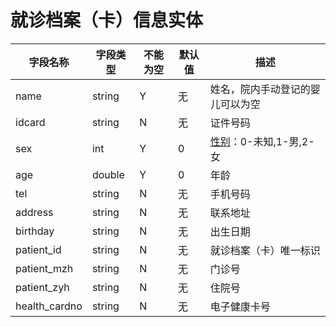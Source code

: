 # 就诊档案（卡）信息实体

| 字段名称 | 字段类型 | 不能为空 | 默认值 | 描述 |
| -------- | -------- | -------- | ------ | ---- |
| name | string | Y | 无 | 姓名，院内手动登记的婴儿可以为空 |
| idcard | string | N | 无 | 证件号码 |
| sex | int | Y | 0 | [性别](enums?id=sex)：0-未知,1-男,2-女 |
| age | double | Y | 0 | 年龄 |
| tel | string | N | 无 | 手机号码 |
| address | string | N | 无 | 联系地址 |
| birthday | string | N | 无 | 出生日期 |
| patient_id | string | N | 无 | 就诊档案（卡）唯一标识 |
| patient_mzh | string | N | 无 | 门诊号 |
| patient_zyh | string | N | 无 | 住院号 |
| health_cardno | string | N | 无 | 电子健康卡号 |
